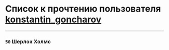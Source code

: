 # Список к прочтению пользователя [konstantin_goncharov](http://vk.com/id4467699)
---

### `50` Шерлок Холмс

